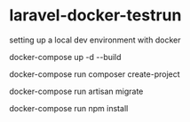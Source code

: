 # laravel-docker-testrun
setting up a local dev environment with docker

docker-compose up -d --build

docker-compose run composer create-project

docker-compose run artisan migrate

docker-compose run npm install

